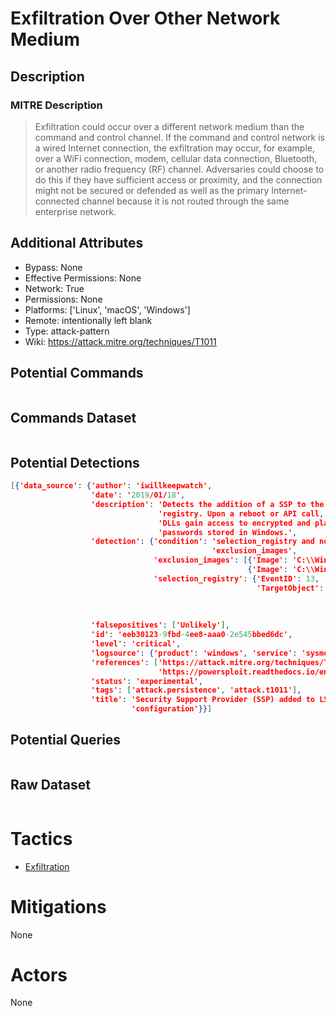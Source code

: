 
# Exfiltration Over Other Network Medium

## Description

### MITRE Description

> Exfiltration could occur over a different network medium than the command and control channel. If the command and control network is a wired Internet connection, the exfiltration may occur, for example, over a WiFi connection, modem, cellular data connection, Bluetooth, or another radio frequency (RF) channel. Adversaries could choose to do this if they have sufficient access or proximity, and the connection might not be secured or defended as well as the primary Internet-connected channel because it is not routed through the same enterprise network.

## Additional Attributes

* Bypass: None
* Effective Permissions: None
* Network: True
* Permissions: None
* Platforms: ['Linux', 'macOS', 'Windows']
* Remote: intentionally left blank
* Type: attack-pattern
* Wiki: https://attack.mitre.org/techniques/T1011

## Potential Commands

```

```

## Commands Dataset

```

```

## Potential Detections

```json
[{'data_source': {'author': 'iwillkeepwatch',
                  'date': '2019/01/18',
                  'description': 'Detects the addition of a SSP to the '
                                 'registry. Upon a reboot or API call, SSP '
                                 'DLLs gain access to encrypted and plaintext '
                                 'passwords stored in Windows.',
                  'detection': {'condition': 'selection_registry and not '
                                             'exclusion_images',
                                'exclusion_images': [{'Image': 'C:\\Windows\\system32\\msiexec.exe'},
                                                     {'Image': 'C:\\Windows\\syswow64\\MsiExec.exe'}],
                                'selection_registry': {'EventID': 13,
                                                       'TargetObject': ['HKLM\\System\\CurrentControlSet\\Control\\Lsa\\Security '
                                                                        'Packages',
                                                                        'HKLM\\System\\CurrentControlSet\\Control\\Lsa\\OSConfig\\Security '
                                                                        'Packages']}},
                  'falsepositives': ['Unlikely'],
                  'id': 'eeb30123-9fbd-4ee8-aaa0-2e545bbed6dc',
                  'level': 'critical',
                  'logsource': {'product': 'windows', 'service': 'sysmon'},
                  'references': ['https://attack.mitre.org/techniques/T1101/',
                                 'https://powersploit.readthedocs.io/en/latest/Persistence/Install-SSP/'],
                  'status': 'experimental',
                  'tags': ['attack.persistence', 'attack.t1011'],
                  'title': 'Security Support Provider (SSP) added to LSA '
                           'configuration'}}]
```

## Potential Queries

```json

```

## Raw Dataset

```json

```

# Tactics


* [Exfiltration](../tactics/Exfiltration.md)


# Mitigations

None

# Actors

None

